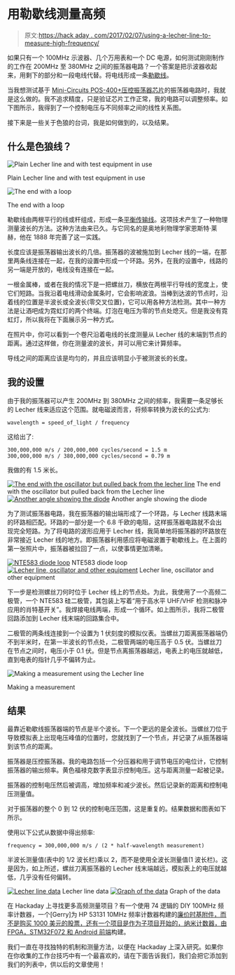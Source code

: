 # 用勒歇线测量高频

> 原文:[https://hack aday . com/2017/02/07/using-a-lecher-line-to-measure-high-frequency/](https://hackaday.com/2017/02/07/using-a-lecher-line-to-measure-high-frequency/)

如果只有一个 100MHz 示波器、几个万用表和一个 DC 电源，如何测试刚刚制作的工作在 200MHz 至 380MHz 之间的振荡器电路？一个答案是把示波器收起来，用剩下的部分和一段电线代替。将电线形成一条[勒歇线](https://en.wikipedia.org/wiki/Lecher_lines)。

当我想测试基于 [Mini-Circuits POS-400+压控振荡器芯片](http://www.minicircuits.com/pdfs/POS-400+.pdf)的振荡器电路时，我就是这么做的。我不追求精度，只是验证芯片工作正常，我的电路可以调整频率。如下图所示，我得到了一个控制电压与不同频率之间的线性关系图。

接下来是一些关于色狼的台词，我是如何做到的，以及结果。

## 什么是色狼线？

![Plain Lecher line and with test equipment in use](../Images/56bdd56573071e3e47cf1a5aab61a324.png)

Plain Lecher line and with test equipment in use

![The end with a loop](../Images/aba364a06e063dc1845230da761327de.png)

The end with a loop

勒歇线由两根平行的线或杆组成，形成一条[平衡传输线](https://en.wikipedia.org/wiki/Transmission_line#Balanced_lines)。这项技术产生了一种物理测量波长的方法。这种方法由来已久。与它同名的是奥地利物理学家恩斯特·莱赫，他在 1888 年完善了这一实践。

长度应该是振荡器输出波长的几倍。振荡器的波被施加到 Lecher 线的一端，在那里两条线连接在一起，在我的设置中形成一个环路。另外，在我的设置中，线路的另一端是开放的，电线没有连接在一起。

一根金属棒，或者在我的情况下是一把螺丝刀，横放在两根平行导线的宽度上，使它们短路。当我沿着电线滑动金属条时，它会影响波浪。当棒到达波的节点时，沿着线的位置是半波长或全波长(零交叉位置)，它可以用各种方法检测。其中一种方法是让酒吧成为霓虹灯的两个终端。灯泡在电压为零的节点处熄灭。但是我没有霓虹灯，所以我将在下面展示另一种方式。

在照片中，你可以看到一个卷尺沿着电线的长度测量从 Lecher 线的末端到节点的距离。通过这样做，你在测量波的波长，并可以用它来计算频率。

导线之间的距离应该是均匀的，并且应该明显小于被测波长的长度。

## 我的设置

由于我的振荡器可以产生 200MHz 到 380MHz 之间的频率，我需要一条足够长的 Lecher 线来适应这个范围。就电磁波而言，将频率转换为波长的公式为:

```
wavelength = speed_of_light / frequency
```

这给出了:

```
300,000,000 m/s / 200,000,000 cycles/second = 1.5 m
300,000,000 m/s / 380,000,000 cycles/second = 0.79 m

```

我做的有 1.5 米长。

 [![The end with the oscillator but pulled back from the lecher line](../Images/b4d472f21394005892dda0e29c3a9993.png "The end with the oscillator but pulled back from the lecher line")](https://hackaday.com/2017/02/07/using-a-lecher-line-to-measure-high-frequency/oscillator_pulled_back_from_lecher_line/) The end with the oscillator but pulled back from the Lecher line [![Another angle showing the diode](../Images/db443797474f511fa630bdad4fdf7da1.png "Another angle showing the diode")](https://hackaday.com/2017/02/07/using-a-lecher-line-to-measure-high-frequency/oscillator_and_diode_at_lecher_line_view_2/) Another angle showing the diode

为了测试振荡器电路，我在振荡器的输出端形成了一个环路，与 Lecher 线路末端的环路相匹配。环路的一部分是一个 6.8 千欧的电阻，这样振荡器电路就不会出现完全短路。为了将电路的波形应用于 Lecher 线，我简单地将振荡器的环路放在非常接近 Lecher 线的地方。即振荡器利用感应将电磁波置于勒歇线上。在上面的第一张照片中，振荡器被拉回了一点，以使事情更加清晰。

 [![NTE583 diode loop](../Images/50c07ba54c6677c5fc7b920b62a7f5b1.png "NTE583 diode loop")](https://hackaday.com/2017/02/07/using-a-lecher-line-to-measure-high-frequency/nte583_diode_loop/) NTE583 diode loop [![Lecher line, oscillator and other equipment](../Images/e7bdf8e3e0c90573de7423436de918eb.png "Lecher line, oscillator and other equipment")](https://hackaday.com/2017/02/07/using-a-lecher-line-to-measure-high-frequency/lecher_line_and_oscillator_setup/) Lecher line, oscillator and other equipment

下一步是检测螺丝刀何时位于 Lecher 线上的节点处。为此，我使用了一个高频二极管，一个 NTE583 硅二极管，其包装上写着“用于高水平 UHF/VHF 检测和脉冲应用的肖特基开关”。我焊接电线两端，形成一个循环。如上图所示，我将二极管回路添加到 Lecher 线末端的回路集合中。

二极管的两条线连接到一个设置为 1 伏刻度的模拟仪表。当螺丝刀距离振荡器端仍不到半米时，在第一半波长的节点处，二极管两端的电压高于 0.5 伏。当螺丝刀在节点之间时，电压小于 0.1 伏。但是节点离振荡器越远，电表上的电压就越低，直到电表的指针几乎不偏转为止。

![Making a measurement using the Lecher line](../Images/40e56a86588381a12d005b37a65b24b9.png)

Making a measurement

## 结果

最靠近勒歇线振荡器端的节点是半个波长。下一个更远的是全波长。当螺丝刀位于导致模拟表上出现电压峰值的位置时，您就找到了一个节点，并记录了从振荡器端到该节点的距离。

振荡器是压控振荡器。我的电路包括一个分压器和用于调节电压的电位计，它控制振荡器的输出频率。黄色福禄克数字表显示控制电压。这与距离测量一起被记录。

振荡器的控制电压然后被调高，增加频率和减少波长。然后记录新的距离和控制电压测量值。

对于振荡器的整个 0 到 12 伏的控制电压范围，这是重复的。结果数据和图表如下所示。

使用以下公式从数据中得出频率:

```
frequency = 300,000,000 m/s / (2 * half-wavelength measurement)
```

半波长测量值(表中的 1/2 波长栏)乘以 2，而不是使用全波长测量值(1 波长栏)。这是因为，如上所述，螺丝刀离振荡器的 Lecher 线末端越远，模拟表上的电压就越低，几乎没有任何偏转。

 [![Lecher line data](../Images/5e6616b9b53667696b4f1590d62c9d54.png "Lecher line data")](https://hackaday.com/2017/02/07/using-a-lecher-line-to-measure-high-frequency/lecher_line_pos_400_plus_data/) Lecher line data [![Graph of the data](../Images/1c41c8f8939360b988dacdb7f402d290.png "Graph of the data")](https://hackaday.com/2017/02/07/using-a-lecher-line-to-measure-high-frequency/lecher_line_pos_400_plus_graph/) Graph of the data

在 Hackaday 上寻找更多高频测量项目？有一个使用 74 逻辑的 DIY 100MHz 频率计数器，一个[Gerry]为 HP 53131 10MHz 频率计数器构建的[廉价时基附件，而不是购买 1000 美元的股票，还有一个项目是作为子项目开始的，](http://hackaday.com/2013/08/26/making-a-hp-frequency-counter-more-accurate/)[纳米计数器，由 FPGA，STM32F072 和 Android 前端](http://hackaday.com/2016/03/29/nanocounter-frequency-counter-with-an-android-ui/)构建。

我们一直在寻找独特的机制和测量方法，以便在 Hackaday 上深入研究。如果你在你收集的工作台技巧中有一个最喜欢的，请在下面告诉我们，我们会把它添加到我们的列表中，供以后的文章使用！
